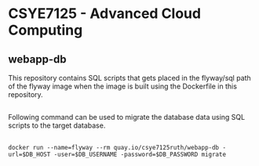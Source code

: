 # CSYE7125 - Advanced Cloud Computing
## webapp-db
This repository contains SQL scripts that gets placed in the flyway/sql path of the flyway image when the image is built using the Dockerfile in this repository.
##
Following command can be used to migrate the database data using SQL scripts to the target database.
##
``
docker run --name=flyway --rm quay.io/csye7125ruth/webapp-db -url=$DB_HOST -user=$DB_USERNAME -password=$DB_PASSWORD migrate
``
